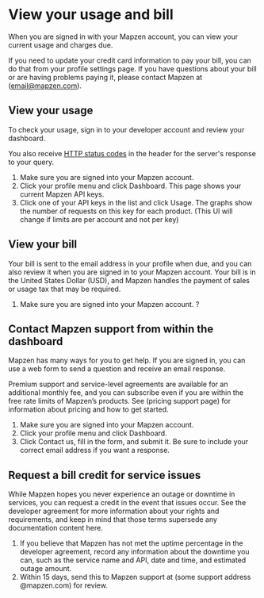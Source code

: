 # View your usage and bill

When you are signed in with your Mapzen account, you can view your current usage and charges due.

If you need to update your credit card information to pay your bill, you can do that from your profile settings page. If you have questions about your bill or are having problems paying it, please contact Mapzen at (email@mapzen.com).

## View your usage

To check your usage, sign in to your developer account and review your dashboard.

You also receive [HTTP status codes](https://en.wikipedia.org/wiki/List_of_HTTP_status_codes) in the header for the server's response to your query.

1. Make sure you are signed into your Mapzen account.
2. Click your profile menu and click Dashboard. This page shows your current Mapzen API keys.
3. Click one of your API keys in the list and click Usage. The graphs show the number of requests on this key for each product.
(This UI will change if limits are per account and not per key)

## View your bill

Your bill is sent to the email address in your profile when due, and you can also review it when you are signed in to your Mapzen account. Your bill is in the United States Dollar (USD), and Mapzen handles the payment of sales or usage tax that may be required.

1. Make sure you are signed into your Mapzen account.
?

## Contact Mapzen support from within the dashboard

Mapzen has many ways for you to get help. If you are signed in, you can use a web form to send a question and receive an email response.

Premium support and service-level agreements are available for an additional monthly fee, and you can subscribe even if you are within the free rate limits of Mapzen’s products. See (pricing support page) for information about pricing and how to get started.

1. Make sure you are signed into your Mapzen account.
2. Click your profile menu and click Dashboard.
3. Click Contact us, fill in the form, and submit it. Be sure to include your correct email address if you want a response.

## Request a bill credit for service issues

While Mapzen hopes you never experience an outage or downtime in services, you can request a credit in the event that issues occur. See the developer agreement for more information about your rights and requirements, and keep in mind that those terms supersede any documentation content here.

1. If you believe that Mapzen has not met the uptime percentage in the developer agreement, record any information about the downtime you can, such as the service name and API, date and time, and estimated outage amount.
2. Within 15 days, send this to Mapzen support at (some support address @mapzen.com) for review.
